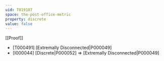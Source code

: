 ```yaml
---
uid: T019107
space: the-post-office-metric
property: discrete
value: false
---
```

[[Proof]]

* [T000491] [Extremally Disconnected|P000049]
* [I000044] [Discrete|P000052] => [Extremally Disconnected|P000049]

